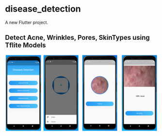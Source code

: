 # disease_detection

A new Flutter project.

## Detect Acne, Wrinkles, Pores, SkinTypes using Tflite Models

![alt text](https://github.com/avinashkella/Acne-Wrinkles-Pores-Detection/blob/main/assets/images/disease.PNG?raw=true)
